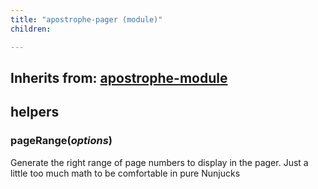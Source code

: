 ```yaml
---
title: "apostrophe-pager (module)"
children:

---
```

## Inherits from: [apostrophe-module](../apostrophe-module/index.html)

## helpers
### pageRange(*options*)
Generate the right range of page numbers to display in the pager.
Just a little too much math to be comfortable in pure Nunjucks
